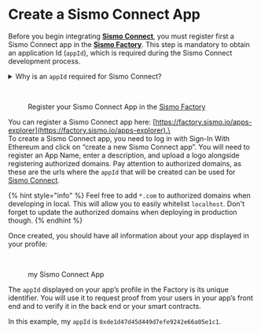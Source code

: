 # Create a Sismo Connect App

Before you begin integrating [**Sismo Connect**](../discover-sismo-connect/empower-your-app.md), you must register first a Sismo Connect app in the [**Sismo Factory**](https://factory.sismo.io/apps-explorer). This step is mandatory to obtain an application Id (`appId`), which is required during the Sismo Connect development process.

<details>

<summary>Why is an <code>appId</code> required for Sismo Connect?</summary>

The `appId` will be used to compute a VaultId, which is the the unique identifier for a user on your app. The VaultId is simply the hash of a user's Vault secret and the appId.

$$vaultId = hash(vaultSecret, appId)$$

If we remove the `appId` from this simple calculation, we would have had the same VaultId for the same vaultSecret, effectively leaking information about a user that uses Sismo Connect on two different apps. The VaultId would be the same across different apps, and the user could be tracked if the VaultIds became public.

By introducing an `appId`, the vaultId is now different between apps, and the same user will have two different VaultIds on two different apps, effectively preserving the user's privacy.

You can learn more about this notion in this [article](../knowledge-base/resources/technical-concepts/vault-and-proof-identifiers.md).

</details>

<figure><img src="../.gitbook/assets/Capture d’écran 2023-05-10 à 09.59.04.png" alt=""><figcaption><p>Register your Sismo Connect App in the <a href="https://factory.sismo.io/apps-explorer">Sismo Factory</a></p></figcaption></figure>

You can register a Sismo Connect app here: [https://factory.sismo.io/apps-explorer](https://factory.sismo.io/apps-explorer).\
\
To create a Sismo Connect app, you need to log in with Sign-In With Ethereum and click on “create a new Sismo Connect app”. You will need to register an App Name, enter a description, and upload a logo alongside registering authorized domains. Pay attention to authorized domains, as these are the urls where the `appId` that will be created can be used for [Sismo Connect](../discover-sismo-connect/empower-your-app.md).

{% hint style="info" %}
Feel free to add `*.com` to authorized domains when developing in local. This will allow you to easily whitelist `localhost`. Don't forget to update the authorized domains when deploying in production though.
{% endhint %}

Once created, you should have all information about your app displayed in your profile:

<figure><img src="../.gitbook/assets/Capture d’écran 2023-05-10 à 09.55.48.png" alt=""><figcaption><p>my Sismo Connect App</p></figcaption></figure>

The `appId` displayed on your app’s profile in the Factory is its unique identifier. You will use it to request proof from your users in your app’s front end and to verify it in the back end or your smart contracts.

In this example, my `appId` is `0xde1d47d45d449d7efe9242e66a05e1c1`.
